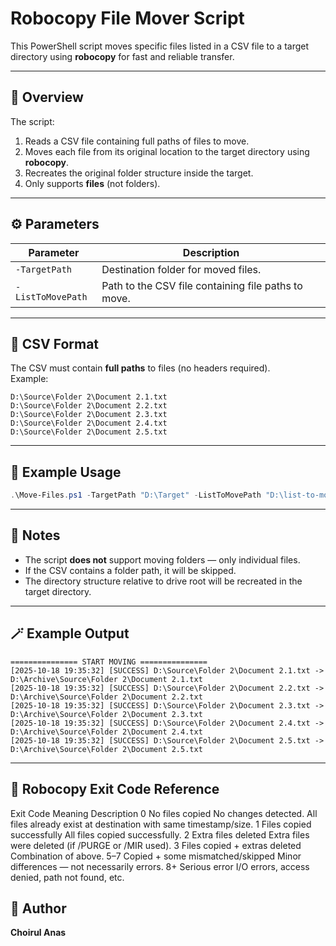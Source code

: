 # Robocopy File Mover Script

This PowerShell script moves specific files listed in a CSV file to a target directory using **robocopy** for fast and reliable transfer.

---

## 📘 Overview

The script:
1. Reads a CSV file containing full paths of files to move.
2. Moves each file from its original location to the target directory using **robocopy**.
3. Recreates the original folder structure inside the target.
4. Only supports **files** (not folders).

---

## ⚙️ Parameters

| Parameter | Description |
|------------|-------------|
| `-TargetPath` | Destination folder for moved files. |
| `-ListToMovePath` | Path to the CSV file containing file paths to move. |

---

## 🧩 CSV Format

The CSV must contain **full paths** to files (no headers required).  
Example:

```csv
D:\Source\Folder 2\Document 2.1.txt
D:\Source\Folder 2\Document 2.2.txt
D:\Source\Folder 2\Document 2.3.txt
D:\Source\Folder 2\Document 2.4.txt
D:\Source\Folder 2\Document 2.5.txt
```

---

## 🚀 Example Usage

```powershell
.\Move-Files.ps1 -TargetPath "D:\Target" -ListToMovePath "D:\list-to-move.csv"
```

---

## 🧠 Notes

- The script **does not** support moving folders — only individual files.
- If the CSV contains a folder path, it will be skipped.
- The directory structure relative to drive root will be recreated in the target directory.

---

## 🪄 Example Output

```
=============== START MOVING ===============
[2025-10-18 19:35:32] [SUCCESS] D:\Source\Folder 2\Document 2.1.txt -> D:\Archive\Source\Folder 2\Document 2.1.txt
[2025-10-18 19:35:32] [SUCCESS] D:\Source\Folder 2\Document 2.2.txt -> D:\Archive\Source\Folder 2\Document 2.2.txt
[2025-10-18 19:35:32] [SUCCESS] D:\Source\Folder 2\Document 2.3.txt -> D:\Archive\Source\Folder 2\Document 2.3.txt
[2025-10-18 19:35:32] [SUCCESS] D:\Source\Folder 2\Document 2.4.txt -> D:\Archive\Source\Folder 2\Document 2.4.txt
[2025-10-18 19:35:32] [SUCCESS] D:\Source\Folder 2\Document 2.5.txt -> D:\Archive\Source\Folder 2\Document 2.5.txt
```

---

## 🧩 Robocopy Exit Code Reference

Exit Code	Meaning	Description
0	No files copied	No changes detected. All files already exist at destination with same timestamp/size.
1	Files copied successfully	All files copied successfully.
2	Extra files deleted	Extra files were deleted (if /PURGE or /MIR used).
3	Files copied + extras deleted	Combination of above.
5–7	Copied + some mismatched/skipped	Minor differences — not necessarily errors.
8+	Serious error	I/O errors, access denied, path not found, etc.

## 📁 Author

**Choirul Anas**  
